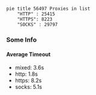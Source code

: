 
```mermaid
pie title 56497 Proxies in list
    "HTTP" : 25415
    "HTTPS": 8223
    "SOCKS" : 29797
```

### Some Info
#### Average Timeout

- mixed: 3.6s
- http: 1.8s
- https: 8.2s
- socks: 5.1s